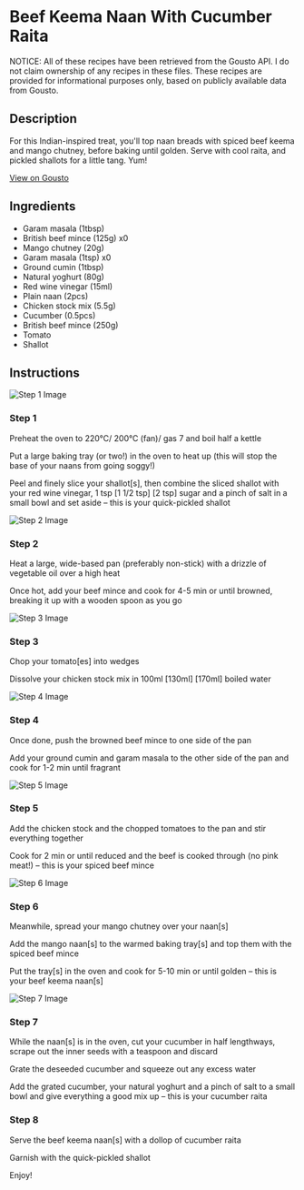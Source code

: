 # Beef Keema Naan With Cucumber Raita

NOTICE: All of these recipes have been retrieved from the Gousto API. I do not claim ownership of any recipes in these files. These recipes are provided for informational purposes only, based on publicly available data from Gousto.

## Description

For this Indian-inspired treat, you'll top naan breads with spiced beef keema and mango chutney, before baking until golden. Serve with cool raita, and pickled shallots for a little tang. Yum! 

[View on Gousto](https://www.gousto.co.uk/recipes/cookbook/beef-keema-naan-with-cucumber-raita)

## Ingredients

- Garam masala (1tbsp)
- British beef mince (125g) x0
- Mango chutney (20g)
- Garam masala (1tsp) x0
- Ground cumin (1tbsp)
- Natural yoghurt (80g)
- Red wine vinegar (15ml)
- Plain naan (2pcs)
- Chicken stock mix (5.5g)
- Cucumber (0.5pcs)
- British beef mince (250g)
- Tomato
- Shallot

## Instructions

![Step 1 Image](https://production-media.gousto.co.uk/cms/recipe-step-image/1620.-step-1-x200.jpg)

### Step 1

Preheat the oven to 220°C/ 200°C (fan)/ gas 7 and boil half a kettle

Put a large baking tray (or two!) in the oven to heat up (this will stop the base of your naans from going soggy!)

Peel and finely slice your shallot[s], then combine the sliced shallot with your red wine vinegar, 1 tsp <span class="text-purple">[1 1/2 tsp]</span><span class="text-danger"> [2 tsp] </span>sugar and a pinch of salt in a small bowl and set aside – this is your quick-pickled shallot

![Step 2 Image](https://production-media.gousto.co.uk/cms/recipe-step-image/1620.-step-2-x200.jpg)

### Step 2

Heat a large, wide-based pan (preferably non-stick) with a drizzle of vegetable oil over a high heat

Once hot, add your beef mince and cook for 4-5 min or until browned, breaking it up with a wooden spoon as you go

![Step 3 Image](https://production-media.gousto.co.uk/cms/recipe-step-image/1620.-step-3-x200.jpg)

### Step 3

Chop your tomato[es] into wedges

Dissolve your<span class="text-danger"> </span>chicken stock mix in 100ml <span class="text-purple">[130ml] </span><span class="text-danger">[170ml]</span> boiled water

![Step 4 Image](https://production-media.gousto.co.uk/cms/recipe-step-image/1620.-step-4-x200.jpg)

### Step 4

Once done, push the browned beef mince to one side of the pan

Add your ground cumin and garam masala to the other side of the pan and cook for 1-2 min until fragrant

![Step 5 Image](https://production-media.gousto.co.uk/cms/recipe-step-image/1620.-step-5-x200.jpg)

### Step 5

Add the chicken stock and the chopped tomatoes to the pan and stir everything together

Cook for 2 min or until reduced and the beef is cooked through (no pink meat!) – this is your spiced beef mince

![Step 6 Image](https://production-media.gousto.co.uk/cms/recipe-step-image/1620.-step-6-x200.jpg)

### Step 6

Meanwhile, spread your mango chutney over your naan[s]

Add the mango naan[s] to the warmed baking tray[s] and top them with the spiced beef mince

Put the tray[s] in the oven and cook for 5-10 min or until golden – this is your beef keema naan[s]

![Step 7 Image](https://production-media.gousto.co.uk/cms/recipe-step-image/Step-7-copy-1730199071614-x200.jpg)

### Step 7

While the naan[s] is in the oven, cut your cucumber in half lengthways, scrape out the inner seeds with a teaspoon and discard

Grate the deseeded cucumber and squeeze out any excess water

Add the grated cucumber, your natural yoghurt and a pinch of salt to a small bowl and give everything a good mix up – this is your cucumber raita

### Step 8

Serve the beef keema naan[s] with a dollop of cucumber raita

Garnish with the quick-pickled shallot

Enjoy!

